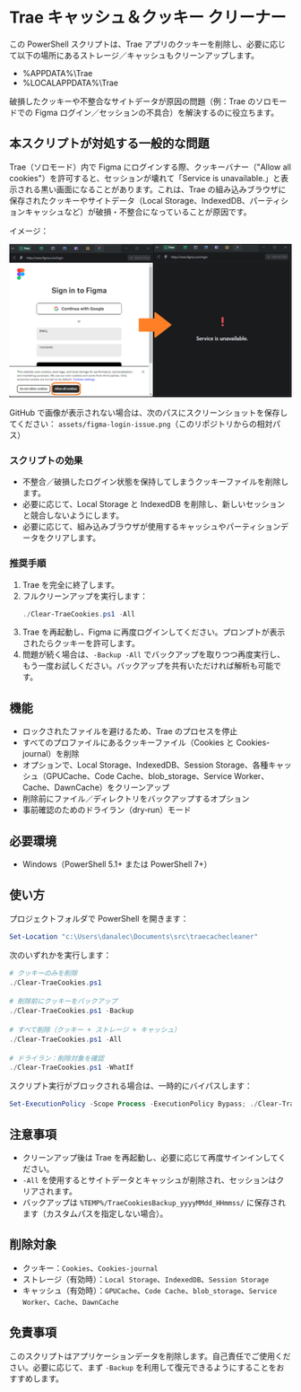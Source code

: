 # Trae キャッシュ＆クッキー クリーナー

この PowerShell スクリプトは、Trae アプリのクッキーを削除し、必要に応じて以下の場所にあるストレージ／キャッシュもクリーンアップします。
- %APPDATA%\Trae
- %LOCALAPPDATA%\Trae

破損したクッキーや不整合なサイトデータが原因の問題（例：Trae のソロモードでの Figma ログイン／セッションの不具合）を解決するのに役立ちます。

## 本スクリプトが対処する一般的な問題

Trae（ソロモード）内で Figma にログインする際、クッキーバナー（"Allow all cookies"）を許可すると、セッションが壊れて「Service is unavailable.」と表示される黒い画面になることがあります。これは、Trae の組み込みブラウザに保存されたクッキーやサイトデータ（Local Storage、IndexedDB、パーティションキャッシュなど）が破損・不整合になっていることが原因です。

イメージ：

![Figma のクッキー許可後に "Service is unavailable" が表示される例](assets/figma-login-issue.png)

GitHub で画像が表示されない場合は、次のパスにスクリーンショットを保存してください：
`assets/figma-login-issue.png`（このリポジトリからの相対パス）

### スクリプトの効果
- 不整合／破損したログイン状態を保持してしまうクッキーファイルを削除します。
- 必要に応じて、Local Storage と IndexedDB を削除し、新しいセッションと競合しないようにします。
- 必要に応じて、組み込みブラウザが使用するキャッシュやパーティションデータをクリアします。

### 推奨手順
1. Trae を完全に終了します。
2. フルクリーンアップを実行します：
   ```powershell
   ./Clear-TraeCookies.ps1 -All
   ```
3. Trae を再起動し、Figma に再度ログインしてください。プロンプトが表示されたらクッキーを許可します。
4. 問題が続く場合は、`-Backup -All` でバックアップを取りつつ再度実行し、もう一度お試しください。バックアップを共有いただければ解析も可能です。

## 機能
- ロックされたファイルを避けるため、Trae のプロセスを停止
- すべてのプロファイルにあるクッキーファイル（Cookies と Cookies-journal）を削除
- オプションで、Local Storage、IndexedDB、Session Storage、各種キャッシュ（GPUCache、Code Cache、blob_storage、Service Worker、Cache、DawnCache）をクリーンアップ
- 削除前にファイル／ディレクトリをバックアップするオプション
- 事前確認のためのドライラン（dry‑run）モード

## 必要環境
- Windows（PowerShell 5.1+ または PowerShell 7+）

## 使い方
プロジェクトフォルダで PowerShell を開きます：

```powershell
Set-Location "c:\Users\danalec\Documents\src\traecachecleaner"
```

次のいずれかを実行します：

```powershell
# クッキーのみを削除
./Clear-TraeCookies.ps1

# 削除前にクッキーをバックアップ
./Clear-TraeCookies.ps1 -Backup

# すべて削除（クッキー + ストレージ + キャッシュ）
./Clear-TraeCookies.ps1 -All

# ドライラン：削除対象を確認
./Clear-TraeCookies.ps1 -WhatIf
```

スクリプト実行がブロックされる場合は、一時的にバイパスします：

```powershell
Set-ExecutionPolicy -Scope Process -ExecutionPolicy Bypass; ./Clear-TraeCookies.ps1 -All
```

## 注意事項
- クリーンアップ後は Trae を再起動し、必要に応じて再度サインインしてください。
- `-All` を使用するとサイトデータとキャッシュが削除され、セッションはクリアされます。
- バックアップは `%TEMP%/TraeCookiesBackup_yyyyMMdd_HHmmss/` に保存されます（カスタムパスを指定しない場合）。

## 削除対象
- クッキー：`Cookies`、`Cookies-journal`
- ストレージ（有効時）：`Local Storage`、`IndexedDB`、`Session Storage`
- キャッシュ（有効時）：`GPUCache`、`Code Cache`、`blob_storage`、`Service Worker`、`Cache`、`DawnCache`

## 免責事項
このスクリプトはアプリケーションデータを削除します。自己責任でご使用ください。必要に応じて、まず `-Backup` を利用して復元できるようにすることをおすすめします。